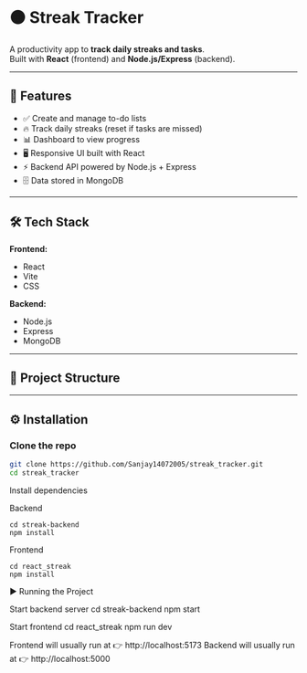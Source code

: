 # 🟠 Streak Tracker

A productivity app to **track daily streaks and tasks**.  
Built with **React** (frontend) and **Node.js/Express** (backend).

---

## 🚀 Features

- ✅ Create and manage to-do lists
- 🔥 Track daily streaks (reset if tasks are missed)
- 📊 Dashboard to view progress
- 🖥️ Responsive UI built with React
- ⚡ Backend API powered by Node.js + Express
- 🗄️ Data stored in MongoDB

---

## 🛠️ Tech Stack

**Frontend:**

- React
- Vite
- CSS

**Backend:**

- Node.js
- Express
- MongoDB

---

## 📂 Project Structure

---

## ⚙️ Installation

### Clone the repo

```bash
git clone https://github.com/Sanjay14072005/streak_tracker.git
cd streak_tracker
```

Install dependencies

Backend

    cd streak-backend
    npm install

Frontend

    cd react_streak
    npm install

▶️ Running the Project

Start backend server
cd streak-backend
npm start

Start frontend
cd react_streak
npm run dev

Frontend will usually run at 👉 http://localhost:5173
Backend will usually run at 👉 http://localhost:5000
